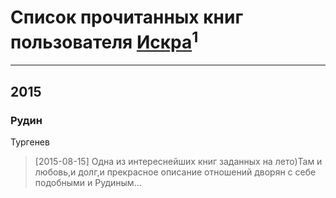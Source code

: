 # Список прочитанных книг пользователя [Искра](http://vk.com/id239091728)<sup>1</sup>
---

## 2015

### Рудин
Тургенев
> [2015-08-15] Одна из интереснейших книг заданных на лето)Там и любовь,и долг,и прекрасное описание отношений дворян с себе подобными и Рудиным...



